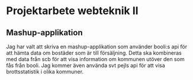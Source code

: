 # Projektarbete webteknik II
## Mashup-applikation

Jag har valt att skriva en mashup-applikation som använder booli:s api för att hämta data om bostäder som är till försäljning. Detta ska kombineras med data från scb för att visa information om kommunen utöver den som fås från booli. Jag kommer även använda svt pejls api för att visa brottsstatistik i olika kommuner. 
